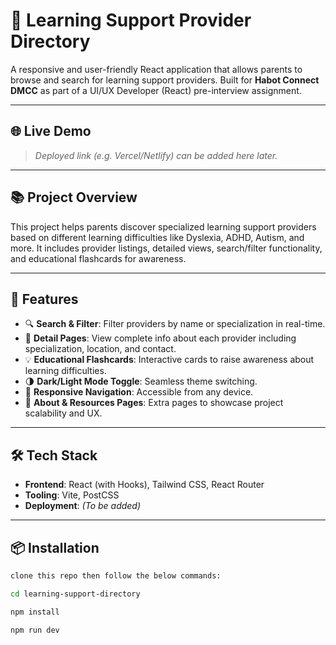 # 🧠 Learning Support Provider Directory

A responsive and user-friendly React application that allows parents to browse and search for learning support providers. Built for **Habot Connect DMCC** as part of a UI/UX Developer (React) pre-interview assignment.

---

## 🌐 Live Demo

> _Deployed link (e.g. Vercel/Netlify) can be added here later._

---

## 📚 Project Overview

This project helps parents discover specialized learning support providers based on different learning difficulties like Dyslexia, ADHD, Autism, and more. It includes provider listings, detailed views, search/filter functionality, and educational flashcards for awareness.

---

## 🚀 Features

- 🔍 **Search & Filter**: Filter providers by name or specialization in real-time.
- 📄 **Detail Pages**: View complete info about each provider including specialization, location, and contact.
- 💡 **Educational Flashcards**: Interactive cards to raise awareness about learning difficulties.
- 🌗 **Dark/Light Mode Toggle**: Seamless theme switching.
- 🧭 **Responsive Navigation**: Accessible from any device.
- 📄 **About & Resources Pages**: Extra pages to showcase project scalability and UX.

---

## 🛠️ Tech Stack

- **Frontend**: React (with Hooks), Tailwind CSS, React Router
- **Tooling**: Vite, PostCSS
- **Deployment**: *(To be added)*

---

## 📦 Installation

```bash
clone this repo then follow the below commands:

cd learning-support-directory

npm install

npm run dev

